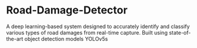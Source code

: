 # Road-Damage-Detector
A deep learning-based system designed to accurately identify and classify various types of road damages from real-time capture. Built using state-of-the-art object detection models YOLOv5s
